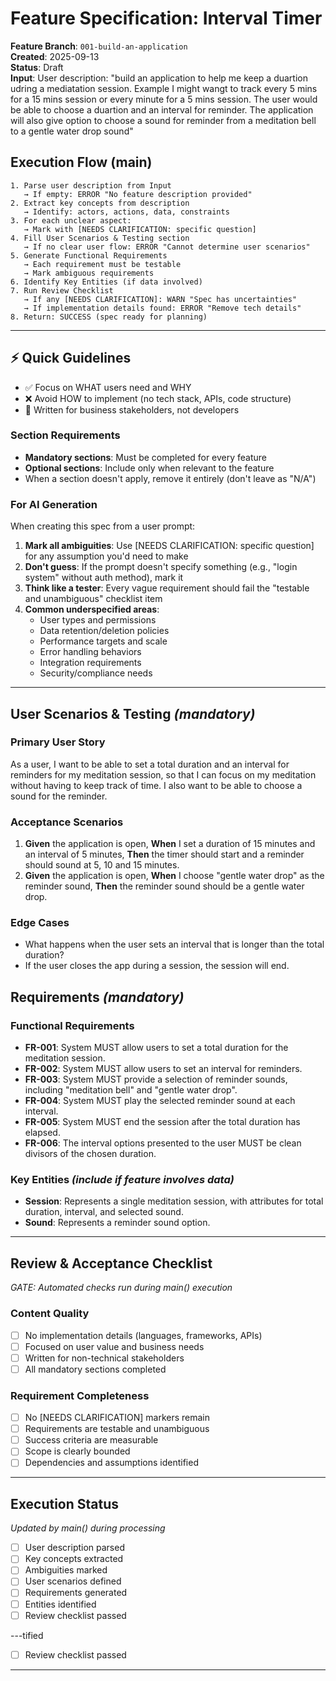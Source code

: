 # Feature Specification: Interval Timer

**Feature Branch**: `001-build-an-application`  
**Created**: 2025-09-13  
**Status**: Draft  
**Input**: User description: "build an application to help me keep a duartion udring a mediatation session. Example I might wangt to track every 5 mins for a 15 mins session or every minute for a 5 mins session. The user would be able to choose a duartion and an interval for reminder. The application will also give option to choose a sound for reminder from a meditation bell to a gentle water drop sound"

## Execution Flow (main)
```
1. Parse user description from Input
   → If empty: ERROR "No feature description provided"
2. Extract key concepts from description
   → Identify: actors, actions, data, constraints
3. For each unclear aspect:
   → Mark with [NEEDS CLARIFICATION: specific question]
4. Fill User Scenarios & Testing section
   → If no clear user flow: ERROR "Cannot determine user scenarios"
5. Generate Functional Requirements
   → Each requirement must be testable
   → Mark ambiguous requirements
6. Identify Key Entities (if data involved)
7. Run Review Checklist
   → If any [NEEDS CLARIFICATION]: WARN "Spec has uncertainties"
   → If implementation details found: ERROR "Remove tech details"
8. Return: SUCCESS (spec ready for planning)
```

---

## ⚡ Quick Guidelines
- ✅ Focus on WHAT users need and WHY
- ❌ Avoid HOW to implement (no tech stack, APIs, code structure)
- 👥 Written for business stakeholders, not developers

### Section Requirements
- **Mandatory sections**: Must be completed for every feature
- **Optional sections**: Include only when relevant to the feature
- When a section doesn't apply, remove it entirely (don't leave as "N/A")

### For AI Generation
When creating this spec from a user prompt:
1. **Mark all ambiguities**: Use [NEEDS CLARIFICATION: specific question] for any assumption you'd need to make
2. **Don't guess**: If the prompt doesn't specify something (e.g., "login system" without auth method), mark it
3. **Think like a tester**: Every vague requirement should fail the "testable and unambiguous" checklist item
4. **Common underspecified areas**:
   - User types and permissions
   - Data retention/deletion policies  
   - Performance targets and scale
   - Error handling behaviors
   - Integration requirements
   - Security/compliance needs

---

## User Scenarios & Testing *(mandatory)*

### Primary User Story
As a user, I want to be able to set a total duration and an interval for reminders for my meditation session, so that I can focus on my meditation without having to keep track of time. I also want to be able to choose a sound for the reminder.

### Acceptance Scenarios
1. **Given** the application is open, **When** I set a duration of 15 minutes and an interval of 5 minutes, **Then** the timer should start and a reminder should sound at 5, 10 and 15 minutes.
2. **Given** the application is open, **When** I choose "gentle water drop" as the reminder sound, **Then** the reminder sound should be a gentle water drop.

### Edge Cases
- What happens when the user sets an interval that is longer than the total duration?
- If the user closes the app during a session, the session will end.

## Requirements *(mandatory)*

### Functional Requirements
- **FR-001**: System MUST allow users to set a total duration for the meditation session.
- **FR-002**: System MUST allow users to set an interval for reminders.
- **FR-003**: System MUST provide a selection of reminder sounds, including "meditation bell" and "gentle water drop".
- **FR-004**: System MUST play the selected reminder sound at each interval.
- **FR-005**: System MUST end the session after the total duration has elapsed.
- **FR-006**: The interval options presented to the user MUST be clean divisors of the chosen duration.

### Key Entities *(include if feature involves data)*
- **Session**: Represents a single meditation session, with attributes for total duration, interval, and selected sound.
- **Sound**: Represents a reminder sound option.

---

## Review & Acceptance Checklist
*GATE: Automated checks run during main() execution*

### Content Quality
- [ ] No implementation details (languages, frameworks, APIs)
- [ ] Focused on user value and business needs
- [ ] Written for non-technical stakeholders
- [ ] All mandatory sections completed

### Requirement Completeness
- [ ] No [NEEDS CLARIFICATION] markers remain
- [ ] Requirements are testable and unambiguous  
- [ ] Success criteria are measurable
- [ ] Scope is clearly bounded
- [ ] Dependencies and assumptions identified

---

## Execution Status
*Updated by main() during processing*

- [ ] User description parsed
- [ ] Key concepts extracted
- [ ] Ambiguities marked
- [ ] User scenarios defined
- [ ] Requirements generated
- [ ] Entities identified
- [ ] Review checklist passed

---tified
- [ ] Review checklist passed

---